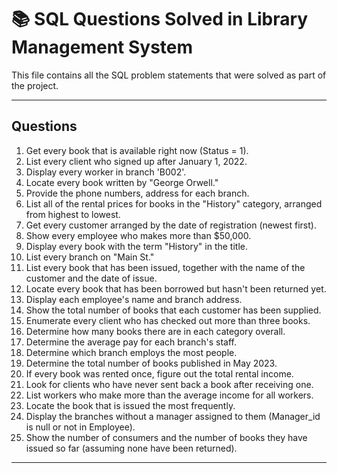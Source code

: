 # 📚 SQL Questions Solved in Library Management System

This file contains all the SQL problem statements that were solved as part of the project.

---

## Questions

1. Get every book that is available right now (Status = 1).  
2. List every client who signed up after January 1, 2022.  
3. Display every worker in branch 'B002'.  
4. Locate every book written by "George Orwell."  
5. Provide the phone numbers, address for each branch.  
6. List all of the rental prices for books in the "History" category, arranged from highest to lowest.  
7. Get every customer arranged by the date of registration (newest first).  
8. Show every employee who makes more than $50,000.  
9. Display every book with the term "History" in the title.  
10. List every branch on "Main St."  
11. List every book that has been issued, together with the name of the customer and the date of issue.  
12. Locate every book that has been borrowed but hasn't been returned yet.  
13. Display each employee's name and branch address.  
14. Show the total number of books that each customer has been supplied.  
15. Enumerate every client who has checked out more than three books.  
16. Determine how many books there are in each category overall.  
17. Determine the average pay for each branch's staff.  
18. Determine which branch employs the most people.  
19. Determine the total number of books published in May 2023.  
20. If every book was rented once, figure out the total rental income.  
21. Look for clients who have never sent back a book after receiving one.  
22. List workers who make more than the average income for all workers.  
23. Locate the book that is issued the most frequently.  
24. Display the branches without a manager assigned to them (Manager_id is null or not in Employee).  
25. Show the number of consumers and the number of books they have issued so far (assuming none have been returned).  

---
